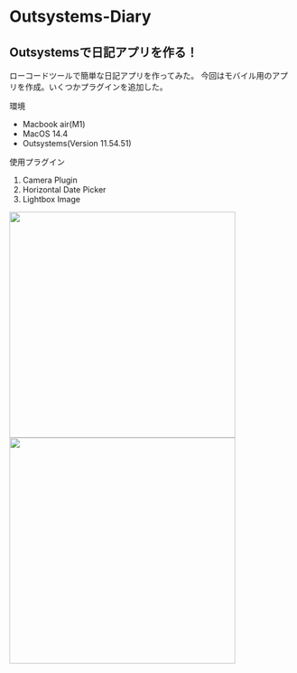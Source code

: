 # Outsystems-Diary

##  Outsystemsで日記アプリを作る！

ローコードツールで簡単な日記アプリを作ってみた。
今回はモバイル用のアプリを作成。いくつかプラグインを追加した。

環境
*  Macbook air(M1)
*  MacOS 14.4
*  Outsystems(Version 11.54.51)

使用プラグイン
1.  Camera Plugin
2.  Horizontal Date Picker
3.  Lightbox Image


 
<img src="https://github.com/yuto1201-UESG/Outsystems-Diary/assets/163832489/959d4971-349a-4525-be9f-b4785fea865e" width="400">

<img src="https://github.com/yuto1201-UESG/Outsystems-Diary/assets/163832489/21923cd2-5d3c-4dff-98ee-9cb73db921ce" width="400">










